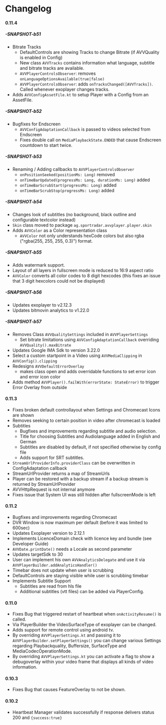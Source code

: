 #  Changelog

#### 0.11.4
##### -SNAPSHOT-b51
* Bitrate Tracks
  * DefaultControls are showing Tracks to change Bitrate (if AVVQuality is enabled in Config)
  * New class ```AVVTracks``` contains information what language, subtitle and bitrate tracks are available.
  * ```AVVPlayerControlsObserver```: removes ```onLanguageOptionsAvailable(true|false)``` 
  * ```AVVPlayerControlsObserver```: adds ```onTracksChanged([AVVTracks])```. Called whenever exoplayer changes tracks. 
* Adds ```AVVConfigAssetFile.kt``` to setup Player with a Config from an AssetFile.
##### -SNAPSHOT-b52
* Bugfixes for Endscreen
  * ```AVVConfigAdaptationCallback``` is passed to videos selected from Endscreen
  * Fixes double call on ```MediaPlaybackState.ENDED``` that cause Endscreen countdown to start twice. 
##### -SNAPSHOT-b53
* Renaming / Adding callbacks to ```AVVPlayerControlsObserver```
  * ```onPositionSeeked(positionMs: Long)``` removed
  * ```onTimeBarUpdated(progressMs: Long, durationMs: Long)``` added
  * ```onTimeBarScrubStart(progressMs: Long)``` added
  * ```onTimeBarScrubStop(progressMs: Long)``` added
##### -SNAPSHOT-b54
* Changes look of subtitles (no background, black outline and configurable textcolor instead)
* ```Skin``` class moved to  package ```ag.sportradar.avvplayer.player.skin```
* Adds ```AVVColor``` as a Color representation class
  * ```AVVColor``` not only understands hexCode colors but also rgba ("rgba(255, 255, 255, 0.3)") format.
##### -SNAPSHOT-b55
* Adds watermark support.
* Layout of all layers in fullscreen mode is reduced to 16:9 aspect ratio
* ```AVVColor``` converts all color codes to 8 digit hexcodes (this fixes an issue that 3 digit hexcolors could not be displayed)
##### -SNAPSHOT-b56
* Updates exoplayer to v2.12.3
* Updates bitmovin analytics to v1.22.0
##### -SNAPSHOT-b57
* Removes Class ```AVVQualitySettings``` included in ```AVVPlayerSettings```
  * Set bitrate limitations using ```AVVConfigAdaptationCallback``` overriding ```AVVQuality().maxBitrate```
* Updates Google IMA Sdk to version 3.22.0
* Select a custom startpoint in a Video using ```AVVMediaClipping``` in ```AVVConfig().clipping```
* Redesigns ```AVVDefaultErrorOverlay```
  * makes class open and adds overridable functions to set error icon and error icon color
* Adds method ```AVVPlayer().failWith(errorState: StateError)``` to trigger Error Overlay from outside

#### 0.11.3
* Fixes broken default controllayout when Settings and Chromecast Icons are shown
* Removes seeking to certain position in video after chromecast is loaded
* Subtitles
  * Bugfixes and improvements regarding subtitle and audio selection.
  * Title for choosing Subtitles and Audiolanguage added in English and German
  * Subtitles are disabled by default, if not specified otherwise by config file
  * Adds support for SRT subtitles.
* ``` StreamUrlProviderInfo.providerClass ``` can be overwritten in ConfigAdaptation callback
* StreamUrlProvider returns a map of StreamUrls
* Player can be restored with a backup stream if a backup stream is returned by StreamUrlProvider
* AVVHttpRequest is not internal anymore
* Fixes issue that System UI was still hidden after fullscreenMode is left

#### 0.11.2
* Bugfixes and improvements regarding Chromecast
* DVR Window is now maximum per default (before it was limited to 600sec)
* Updates Exoplayer version to 2.12.1
* Implements LicenceDomain check with licence key and bundle (see Developer Guide)
* ``` AVVDate.printDate() ``` needs a Locale as second parameter
* Updates targetSdk to 30
* User can implement his own ``` AVVAnalyticsDelegate ``` and use it via ```AVVPlayerBuilder.addAnalyticsHandler()```
* Timebar does not update when user is scrubbing
* DefaultControls are staying visible while user is scrubbing timebar
* Implements Subtitle Support
  * Subtitles are read from hls file
  * Additional subtitles (vtt files) can be added via PlayerConfig.

#### 0.11.0
* Fixes Bug that triggered restart of heartbeat when ``` onActivityResume() ``` is called.
* Via PlayerBuilder the VideoSurfaceType of exoplayer can be changed.
* Adds support for remote control using android tv.
* By overriding ``` AVVPlayerSettings.kt ``` and passing it to ``` AVVPlayerBuilder.setPlayerSettings() ``` you can change various Settings regarding Playbackquality, Buffersize, SurfaceType and MediaCodecOperationMode.
* By overriding ``` AVVPlayerSettings.kt ```  you can activate a flag to show a debugoverlay within your video frame that displays all kinds of video information.

#### 0.10.3
* Fixes Bug that causes FeatureOverlay to not be shown.

#### 0.10.2
* Heartbeat Manager validates successfully if response delivers status 200 and ``` {success:true} ```